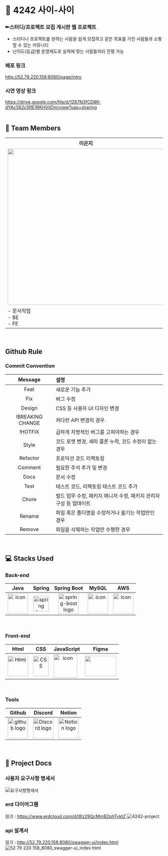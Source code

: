 # 💌 4242 사이-사이
### ✏스터디/프로젝트 모집 게시판 웹 프로젝트
- 스터디나 프로젝트를 원하는 사람을 쉽게 모집하고 같은 목표를 가진 사람들과 소통할 수 있는 커뮤니티
- 난이도(등급)별 운영제도로 실력에 맞는 사람들끼리 진행 가능

### 배포 링크
http://52.79.220.158:8080/page/intro
</br>

### 시연 영상 링크
https://drive.google.com/file/d/1Z67N3fCD8K-dYAc562c5fIE1RKHViIDm/view?usp=sharing
</br>
</br>
## 💫 Team Members

<table>
    <tr>
        <th>이은지</th>
        <th>이주원</th>
        <th>이현진</th>
        <th>이하영</th>
    </tr>
    <tr>
        <td>
		<img src="https://github.com/OreumiTeam4242/4242/assets/82970714/ba863461-efc1-4198-8b68-187de0fb0810" width="500px">
	</td>
        <td>
		<img src="https://github.com/OreumiTeam4242/4242/assets/82970714/5ddf563d-d46a-458b-b295-962e00c3959a" width="500px">
	</td>
        <td>
		<img src="https://github.com/OreumiTeam4242/4242/assets/82970714/cf7e1b69-b1a7-4826-98de-c458d7cfa75e" width="500px">
	</td>
        <td>
	        <img src="https://github.com/OreumiTeam4242/4242/assets/82970714/fa53b2a5-5f54-48e6-838c-6abf88895a66" width="500px">
        </td>
    </tr>
    <tr>
	<td>
	    - 문서작업<br>
      - BE<br>
      - FE
        </td>
        <td>
	    - 문서작업<br>
      - BE<br>
      - FE
        </td>
        <td>
	    - 문서작업<br>
      - BE<br>
      - FE
        </td>
        <td>
	    - 문서작업<br>
      - BE<br>
      - FE
        </td>
    </tr>
</table>
</br>

## Github Rule

### Commit Convention

|  Message   | 설명                                                  |
| :--------: | :---------------------------------------------------- |
|Feat|새로운 기능 추가|
|Fix|버그 수정|
|Design|CSS 등 사용자 UI 디자인 변경|
|!BREAKING CHANGE|커다란 API 변경의 경우|
|!HOTFIX|급하게 치명적인 버그를 고쳐야하는 경우|
|Style|코드 포맷 변경, 세미 콜론 누락, 코드 수정이 없는 경우|
|Refactor|프로덕션 코드 리팩토링|
|Comment|필요한 주석 추가 및 변경|
|Docs|문서 수정|
|Test|테스트 코드, 리펙토링 테스트 코드 추가|
|Chore|빌드 업무 수정, 패키지 매니저 수정, 패키지 관리자 구성 등 업데이트|
|Rename|파일 혹은 폴더명을 수정하거나 옮기는 작업만인 경우|
|Remove|파일을 삭제하는 작업만 수행한 경우|
</br>

## 💻 Stacks Used
### Back-end
|   Java   |   Spring   |   Spring Boot   |   MySQL   |   AWS   |
| :----------------------------------------------------------: | :----------------------------------------------------------: | :----------------------------------------------------------: | :----------------------------------------------------------: | :----------------------------------------------------------: |
| <div style="display: flex; align-items: flex-start;"><img src="https://techstack-generator.vercel.app/java-icon.svg" alt="icon" width="65" height="65" /></div> | <img alt="spring logo" src="https://www.vectorlogo.zone/logos/springio/springio-icon.svg" height="50" width="50" > | <img alt="spring-boot logo" src="https://t1.daumcdn.net/cfile/tistory/27034D4F58E660F616" width="65" height="65" > | <div style="display: flex; align-items: flex-start;"><img src="https://techstack-generator.vercel.app/mysql-icon.svg" alt="icon" width="65" height="65" /></div> | <div style="display: flex; align-items: flex-start;"><img src="https://techstack-generator.vercel.app/aws-icon.svg" alt="icon" width="65" height="65" /></div> |

</br>

### Front-end
|     Html     |     CSS     |     JavaScript     |     Figma     |  
| :----------------------------------------------------------: | :----------------------------------------------------------: | :----------------------------------------------------------: | :----------------------------------------------------------: | 
| <img alt="Html" src ="https://upload.wikimedia.org/wikipedia/commons/thumb/6/61/HTML5_logo_and_wordmark.svg/440px-HTML5_logo_and_wordmark.svg.png" width="65" height="65" /> | <div style="display: flex; align-items: flex-start;"><img src="https://user-images.githubusercontent.com/111227745/210204643-4c3d065c-59ec-481d-ac13-cea795730835.png" alt="CSS" width="50" height="65" /></div> | <div style="display: flex; align-items: flex-start;"><img src="https://techstack-generator.vercel.app/js-icon.svg" alt="icon" width="75" height="75" /></div> | <div style="display: flex; align-items: flex-start;"><img src="https://www.vectorlogo.zone/logos/figma/figma-icon.svg" width="100" height="65"/></div>  |

</br>

### Tools
| Github | Discord | Notion | 
| :--------: | :--------: | :------: |
| <img alt="github logo" src="https://techstack-generator.vercel.app/github-icon.svg" width="65" height="65"> | <img alt="Discord logo" src="https://assets-global.website-files.com/6257adef93867e50d84d30e2/62595384e89d1d54d704ece7_3437c10597c1526c3dbd98c737c2bcae.svg" height="65" width="65"> | <img alt="Notion logo" src="https://www.notion.so/cdn-cgi/image/format=auto,width=640,quality=100/front-static/shared/icons/notion-app-icon-3d.png" height="65" width="65"> |

</br>

## 📄 Project Docs
### 사용자 요구사항 명세서
![요구사항명세서](https://github.com/OreumiTeam4242/4242/assets/94281256/bae20c69-8f2f-4d0f-9ef7-7a3d7582de68)
</br>
### erd 다이어그램
링크 : https://www.erdcloud.com/d/Wz29QcMmB2phTyktZ
![4242-project](https://github.com/OreumiTeam4242/4242/assets/94281256/15da44ae-4cbf-4345-b886-1630c5081f95)
</br>
### api 설계서
링크 : http://52.79.220.158:8080/swagger-ui/index.html
![52 79 220 158_8080_swagger-ui_index html](https://github.com/OreumiTeam4242/4242/assets/94281256/8bb710ef-cd03-4be3-95f3-4b1695acbe44)
